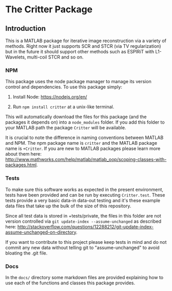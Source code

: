 # The Critter Package

## Introduction

This is a MATLAB package for iterative image reconstruction via a variety of methods. Right now it just supports SCR and STCR (via TV regularization) but in the future it should support other methods such as ESPIRiT with L1-Wavelets, multi-coil STCR and so on.

### NPM

This package uses the node package manager to manage its version control and dependencies. To use this package simply:

1. Install Node: https://nodejs.org/en/

2. Run `npm install critter` at a unix-like terminal.

This will automatically download the files for this package (and the packages it depends on) into a `node_modules` folder. If you add this folder to your MATLAB path the package `Critter` will be available.

It is crucial to note the difference in naming conventions between MATLAB and NPM. The npm package name is `critter` and the MATLAB package name is `+Critter`. If you are new to MATLAB packages please learn more about them here: http://www.mathworks.com/help/matlab/matlab_oop/scoping-classes-with-packages.html.


### Tests

To make sure this software works as expected in the present environment, tests have been provided and can be run by executing `Critter.test`. These tests provide a very basic data-in data-out testing and it's these example data files that take up the bulk of the size of this repository.

Since all test data is stored in +tests/private, the files in this folder are not version controlled via `git update-index --assume-unchanged` as described here: http://stackoverflow.com/questions/12288212/git-update-index-assume-unchanged-on-directory.

If you want to contribute to this project please keep tests in mind and do not commit any new data without telling git to "assume-unchanged" to avoid bloating the .git file.

### Docs

In the `docs/` directory some markdown files are provided explaining how to use each of the functions and classes this package provides.
